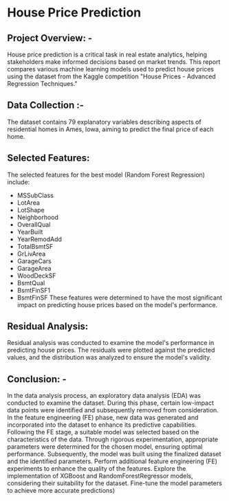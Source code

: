 # House Price Prediction

## Project Overview: -

House price prediction is a critical task in real estate analytics, helping stakeholders make informed decisions based on market trends. 
This report compares various machine learning models used to predict house prices using the dataset from the Kaggle competition "House Prices - Advanced Regression Techniques." 

## Data Collection :-

The dataset contains 79 explanatory variables describing aspects of residential homes in Ames, Iowa, aiming to predict the final price of each home.

## Selected Features: 

The selected features for the best model (Random Forest Regression) include:
- MSSubClass
- LotArea
- LotShape
- Neighborhood
- OverallQual
- YearBuilt
- YearRemodAdd
- TotalBsmtSF
- GrLivArea
- GarageCars
- GarageArea
- WoodDeckSF
- BsmtQual
- BsmtFinSF1
- BsmtFinSF
These features were determined to have the most significant impact on predicting house prices based on the model's performance.


## Residual Analysis: 

Residual analysis was conducted to examine the model's performance in predicting house prices.
The residuals were plotted against the predicted values, and the distribution was analyzed to ensure the model's validity.


##	Conclusion: -
In the data analysis process, an exploratory data analysis (EDA) was conducted to examine the dataset. 
During this phase, certain low-impact data points were identified and subsequently removed from consideration. 
In the feature engineering (FE) phase, new data was generated and incorporated into the dataset to enhance its predictive capabilities.
Following the FE stage, a suitable model was selected based on the characteristics of the data. 
Through rigorous experimentation, appropriate parameters were determined for the chosen model, ensuring optimal performance. 
Subsequently, the model was built using the finalized dataset and the identified parameters. 
Perform additional feature engineering (FE) experiments to enhance the quality of the features. 
Explore the implementation of XGBoost and RandomForestRegressor models, considering their suitability for the dataset.
Fine-tune the model parameters to achieve more accurate predictions)
